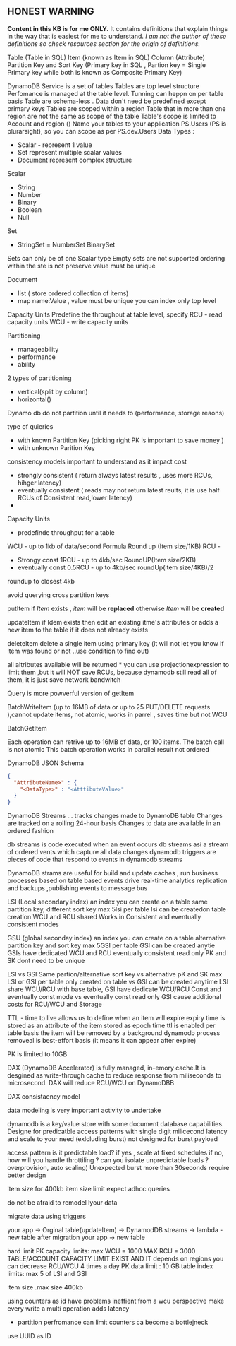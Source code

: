 ## **HONEST WARNING**
**Content in this KB is for me ONLY.**
It contains definitions that explain things in the way that is easiest for me to understand.
_I am not the author of these definitions so check resources section for the origin of definitions._ 


Table (Table in SQL)
Item (known as Item in SQL)
Column (Attribute)
Partition Key and Sort Key (Primary key in SQL , Partion key = Single Primary key while both is known as Composite Primary Key)


DynamoDB Service is a set of tables
Tables are top level structure
Perfomance is managed at the table level. Tunning can heppn on per table basis
Table are schema-less . Data don't need be predefined except primary keys
Tables are scoped within a region
Table that in more than one region are not the same as scope of the table
Table's scope is limited to Account and region ()
Name your tables to your application PS.Users (PS is plurarsight), so you can scope as per  PS.dev.Users
Data Types : 
- Scalar - represent 1 value
- Set represent multiple scalar values
- Document represent complex structure

Scalar
- String
- Number 
- Binary 
- Boolean
- Null 

Set
- StringSet
= NumberSet
BinarySet

Sets can only be of one Scalar type
Empty sets are not supported
ordering within the ste is not preserve
value must be unique

Document
- list ( store ordered collection of items)
-  map name:Value , value must be unique
you can index only top level

Capacity Units
Predefine the throughput at table level, specify
RCU - read capacity units
WCU - write capacity units

Partitioning
- manageability
- performance
- ability 


2 types of partitioning
- vertical(split by column)
- horizontal()

Dynamo db do not partition until it needs to (performance, storage reaons)

type of quieries
- with known Partition Key (picking right PK is important to save money )
- with unknown Parition Key

consistency models important to understand as it impact  cost
- strongly consistent ( return always latest results , uses more RCUs, hihger latency)
- eventually consistent ( reads may not return latest reults, it is use half RCUs of Consistent read,lower latency)
- 
 
 
 
Capacity Units 
- predefinde throughput for a table

WCU - up to 1kb of data/second Formula  Round up (Item size/1KB)
RCU - 
- Strongy const
    1RCU - up to 4kb/sec RoundUP(Item size/2KB)
- eventually const
    0.5RCU - up to 4kb/sec roundUp(item size/4KB)/2

roundup to closest 4kb

avoid querying cross partition keys


putItem
    if _Item_ exists , _item_ will be **replaced** otherwise _Item_ will be **created**

updateItem
    if Idem exists then edit an existing itme's attributes or adds a new item to the table if it does not already exists

deleteItem
    delete a single item using primary key (it will not let you know if item was found or not ..use condition to find out)
    
    
    
all altributes available will be returned * you can use projectionexpression to limit them ,but it will NOT save RCUs, because dynamodb still read all of them, it is just save network bandwitch


Query is more powverful version of getItem 


BatchWriteItem
(up to 16MB of data or up to 25 PUT/DELETE requests ),cannot update items, not atomic, works in parrel , saves time but not WCU

BatchGetItem

Each operation can retrive up to 16MB of data, or 100 items.
The batch call is not atomic
This batch operation works in parallel
result not ordered

DynamoDB JSON Schema

```json
{
  "AttributeName>" : {
    "<DataType>" : "<AtttibuteValue>"
  }
}
```

DynamoDB Streams ...
tracks changes made to DynamoDB table
Changes are tracked on a rolling 24-hour basis
Changes to data are available in an ordered fashion


db streams is code executed when an event occurs
db streams asi a stream of ordered vents which capture all data changes
dynamodb triggers are pieces of code that respond to events in dynamodb streams


DynamoDB strams are useful for build and update caches , run business processes based on table based events
drive real-time analytics
replication and backups
,publishing events to message bus


LSI (Local secondary index)
an index you can create on a table
same partition key, different sort key
max 5lsi per table
lsi can be createdon table creation
WCU and RCU shared
Works in Consistent and eventually consistent modes


GSU (global seconday index)
an index you can create on a table
alternative partition key and sort key
max 5GSI per table
GSI can be created anytie
GSIs have dedicated WCU and RCU
eventually consistent read only
PK and SK dont need to be unique 

LSI vs GSI
Same partion/alternative sort key vs alternative pK and SK
max LSI or GSI per table
only created on table  vs GSI can be created anytime
LSI share WCU/RCU with base table, GSI have dedicate WCU/RCU
Const and eventually const mode vs eventually const read only
GSI cause additional costs  for RCU/WCU and Storage


TTL - time to live 
allows us to define when an item will expire
expiry time is stored as an attribute of the item
stored as epoch time
ttl is enabled per table basis
the item will be removed by a background dynamodb process
removeal is best-effort basis (it means it can appear after expire)


PK is limited to 10GB

DAX (DynamoDB Accelerator) is fully managed, in-emory cache.It is desgined as write-through cache
to reduce response from miliseconds to microsecond.
DAX will reduce RCU/WCU on DynamoDBB

DAX consistaency model 


data modeling is very important activity to undertake

dynamodb is a key/value store with some document database capabilities. Designe for predicatble access patterns with single digit milicecond latency and scale to your need (exlcluding burst)
not designed for burst payload

access pattern
is it predictable load?
if yes , scale at fixed schedules
if no, how will you handle throttiling ?
can you isolate unpredictable loads ? overprovision, auto scaling)
Unexpected burst more than 30seconds require better design


item size for 400kb item size limit
expect adhoc queries


do not be afraid to remodel lyour data


migrate data using triggers

your app -> Orginal table(updateItem) -> DynamodDB streams -> lambda - new table
after migration
your app -> new table


hard limit
PK capacity limits:
max  WCU = 1000
MAX RCU = 3000
TABLE/ACCOUNT CAPACITY LIMIT EXIST AND IT depends on regions
you can decrease RCU/WCU 4 times a day
PK data limit : 10 GB
table index limits: max 5 of LSI and GSI

item size .max size 400kb


using counters as id have problems
ineffient from a wcu perspective
make every write a multi operation
adds latency
- partition perfromance can limit counters
ca become a bottlejneck

use UUID as ID

 